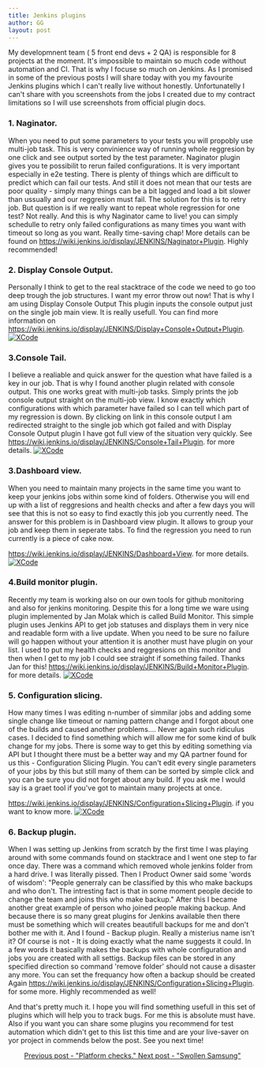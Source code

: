 ```yaml
---
title: Jenkins plugins
author: GG
layout: post
---
```

My developmnent team ( 5 front end devs + 2 QA) is responsible for 8 projects at the moment. It's impossible to maintain so much code without automation and CI.
That is why I focuse so much on Jenkins. As I promised in some of the previous posts I will share today with you my favourite Jenkins plugins which I can't really live without honestly.
Unfortunatelly I can't share with you screenshots from the jobs I created due to my contract limitations so I will use screenshots from official plugin docs.

<h3>1. Naginator.</h3>

When you need to put some parameters to your tests you will propobly use multi-job task. This is very convinience way of running whole reggresion by one click and see output sorted by the test parameter.
Naginator plugin gives you te possibilit to rerun failed configurations. It is very important especially in e2e testing. There is plenty of things which are difficult to predict which can fail our tests.
And still it does not mean that our tests are poor quality - simply many things can be a bit lagged and load a bit slower than ussually and our reggresion must fail. The solution for this is to retry job.
But question is if we really want to repeat whole regression for one test? Not really. And this is why Naginator came to live! you can simply schedulle to retry only failed configurations as many times you want
with timeout so long as you want. Really time-saving chap! More details can be found on <a href="https://wiki.jenkins.io/display/JENKINS/Naginator+Plugin"> https://wiki.jenkins.io/display/JENKINS/Naginator+Plugin</a>.
Highly recommended!

<h3>2. Display Console Output.</h3>

Personally I think to get to the real stacktrace of the code we need to go too deep trough the job structures. I want my error throw out now! That is why I am using Display Console Output
This plugin inputs the console output just on the single job main view. It is really usefull. You can find more information on 
<a href="https://wiki.jenkins.io/display/JENKINS/Display+Console+Output+Plugin"> https://wiki.jenkins.io/display/JENKINS/Display+Console+Output+Plugin</a>. 
<a href="#" class="image fit"><img src="{{ 'assets/images/display-console-output-plugin_75.png' | relative_url }}" alt="XCode" /></a>

<h3>3.Console Tail.</h3>

I believe a realiable and quick answer for the question what have failed is a key in our job. That is why I found another plugin related with console output. This one works great with multi-job tasks.
Simply prints the job console output straight on the multi-job view. I know exactly which configurations with which parameter have failed so I can tell which part of my regression is down. By clicking on
link in this console output I am redirected straight to the single job which got failed and with Display Console Output plugin I have got full view of the situation very quickly. See  
<a href="https://wiki.jenkins.io/display/JENKINS/Console+Tail+Plugin"> https://wiki.jenkins.io/display/JENKINS/Console+Tail+Plugin</a>. for more details.
<a href="#" class="image fit"><img src="{{ 'assets/images/tail.png' | relative_url }}" alt="XCode" /></a>

<h3>3.Dashboard view.</h3>

When you need to maintain many projects in the same time you want to keep your jenkins jobs within some kind of folders. Otherwise you will end up with a list of reggresions and health checks and after
a few days you will see that this is not so easy to find exactly this job you currently need. The answer for this problem is in Dashboard view plugin. It allows to group your job and keep them in seperate
tabs. To find the regression you need to run currently is a piece of cake now.

<a href="https://wiki.jenkins.io/display/JENKINS/Dashboard+View"> https://wiki.jenkins.io/display/JENKINS/Dashboard+View</a>. for more details.
<a href="#" class="image fit"><img src="{{ 'assets/images/dashboard.png' | relative_url }}" alt="XCode" /></a>

<h3>4.Build monitor plugin.</h3>

Recently my team is working also on our own tools for github monitoring and also for jenkins monitoring. Despite this for a long time we ware using plugin implemented by Jan Molak which is called
Build Monitor. This simple plugin uses Jenkins API to get job statuses and displays them in very nice and readable form with a live update. When you need to be sure no failure will go happen without
your attention it is another must have plugin on your list. I used to put my health checks and reggresions on this monitor and then when I get to my job I could see straight if something failed.
Thanks Jan for this!
<a href="https://wiki.jenkins.io/display/JENKINS/Build+Monitor+Plugin"> https://wiki.jenkins.io/display/JENKINS/Build+Monitor+Plugin</a>. for more details.
<a href="#" class="image fit"><img src="{{ 'assets/images/monitor.png' | relative_url }}" alt="XCode" /></a>

<h3>5. Configuration slicing.</h3>

How many times I was editing n-number of simmilar jobs and adding some single change like timeout or naming pattern change and I forgot about one of the builds and caused another problems....
Never again such ridiculus cases. I decided to find something which will allow me for some kind of bulk change for my jobs. There is some way to get this by editing something via API but
I thought there must be a better way and my QA partner found for us this - Configuration Slicing Plugin. You can't edit every single parameters of your jobs by this but still many of them
can be sorted by simple click and you can be sure you did not forget about any build. If you ask me I would say is a graet tool if you've got to maintain many projects at once.

<a href="https://wiki.jenkins.io/display/JENKINS/Configuration+Slicing+Plugin"> https://wiki.jenkins.io/display/JENKINS/Configuration+Slicing+Plugin</a>. if you want to know more.
<a href="#" class="image fit"><img src="{{ 'assets/images/slice.png' | relative_url }}" alt="XCode" /></a>

<h3>6. Backup plugin.</h3>

When I was setting up Jenkins from scratch by the first time I was playing around with some commands found on stacktrace and I went one step to far once day. There was a command which removed
whole jenkins folder from a hard drive. I was literally pissed. Then I Product Owner said some 'words of wisdom': "People generraly can be classified by this who make backups and who don't.
The intresting fact is that in some moment people decide to change the team and joins this who make backup." After this I became another great example of person who joined people making backup.
And because there is so many great plugins for Jenkins available then there must be something which will creates beautifull backups for me and don't bother me with it. And I found - Backup plugin. Really a
misterius name isn't it? Of course is not - It is doing exactly what the name suggests it could. In a few words it basically makes the backups with whole configuration and jobs you are created with all settigs.
Backup files can be stored in any specified direction so command 'remove folder' should not cause a disaster any more. You can set the frequancy how often a backup should be created 
Again <a href="https://wiki.jenkins.io/display/JENKINS/Backup+Plugin"> https://wiki.jenkins.io/display/JENKINS/Configuration+Slicing+Plugin</a>. for some more. Highly recommended as well!


And that's pretty much it. I hope you will find something usefull in this set of plugins which will help you to track bugs. For me this is absolute must have. Also if you want you can share some
plugins you recommend for test automation which didn't get to this list this time and are your live-saver on yor project in commends below the post.
See you next time!

 <center><a href="https://appiumator.github.io/2018/11/13/platform-check.html">Previous post - "Platform checks."   </a> <a href="https://appiumator.github.io2018/11/23/swollen-samsung.html">Next post - "Swollen Samsung"</a></center>

 
